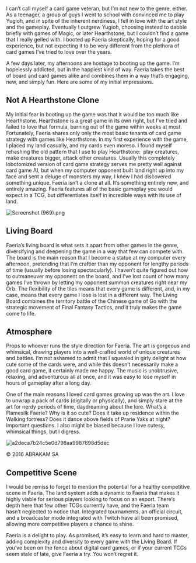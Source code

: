 I can’t call myself a card game veteran, but I’m not new to the genre, either. As a teenager, a group of guys I went to school with convinced me to play Yugioh, and in spite of the inherent nerdiness, I fell in love with the art style and the gameplay. Eventually I outgrew Yugioh, choosing instead to dabble briefly with games of Magic, or later Hearthstone, but I couldn’t find a game that I really gelled with. I booted up Faeria skeptically, hoping for a good experience, but not expecting it to be very different from the plethora of card games I’ve tried to love over the years.

A few days later, my afternoons are hostage to booting up the game. I’m hopelessly addicted, but in the happiest kind of way. Faeria takes the best of board and card games alike and combines them in a way that’s engaging, new, and simply fun. Here are some of my initial impressions.

## Not A Hearthstone Clone

My initial fear in booting up the game was that it would be too much like Hearthstone. Hearthstone is a great game in its own right, but I’ve tried and failed to love that formula, burning out of the game within weeks at most. Fortunately, Faeria shares only only the most basic tenants of card game strategy with games like Hearthstone. In my first experience with the game, I placed my land casually, and my cards even moreso. I found myself rehashing the old pattern that I use to play Hearthstone:  play creatures, make creatures bigger, attack other creatures. Usually this completely lobotomized version of card game strategy serves me pretty well against card game AI, but when my computer opponent built land right up into my face and sent a deluge of monsters my way, I knew I had discovered something unique. Faeria isn’t a clone at all. It’s something entirely new, and entirely amazing. Faeria features all of the basic gameplay you would expect in a TCG, but differentiates itself in incredible ways with its use of land.

![Screenshot (969).png](https://castlesinmyroom.files.wordpress.com/2017/03/screenshot-969.png?w=775)

## Living Board

Faeria’s living board is what sets it apart from other games in the genre, diversifying and deepening the game in a way that few can compete with. The board is the main reason that I become a statue at my computer every afternoon, pretending that I’m craftier than my opponent for lengthy periods of time (usually before losing spectacularly). I haven’t quite figured out how to outmaneuver my opponent on the board, and I’ve lost count of how many games I’ve thrown by letting my opponent summon creatures right near my Orb. The flexibility of the tiles means that every game is different, and, in my case, means that every game I lose is lost in a different way. The Living Board combines the territory battle of the Chinese game of Go with the strategic movement of Final Fantasy Tactics, and it truly makes the game come to life.

## Atmosphere

Props to whoever runs the style direction for Faeria. The art is gorgeous and whimsical, drawing players into a well-crafted world of unique creatures and battles. I’m not ashamed to admit that I squealed in girly delight at how cute some of the cards were, and while this doesn’t necessarily make a good card game, it certainly made me happy. The music is unobtrusive, relaxing, and adventurous all at once, and it was easy to lose myself in hours of gameplay after a long day.

One of the main reasons I loved card games growing up was the art. I love to unwrap a pack of cards (digitally or physically), and simply stare at the art for nerdy periods of time, daydreaming about the lore. What’s a Flamesilk Faerie? Why is it so cute? Does it take up residence within the Walking fortress? Does it dance above fields of Prarie Yaks at night? Important questions. I also might be biased because I love cutesy, whimsical things, but I digress.

![a2deca7b24c5e0d798aa9987698d5dec](https://castlesinmyroom.files.wordpress.com/2017/03/a2deca7b24c5e0d798aa9987698d5dec.jpg?w=775)

© 2016 ABRAKAM SA

## Competitive Scene

I would be remiss to forget to mention the potential for a healthy competitive scene in Faeria. The land system adds a dynamic to Faeria that makes it highly viable for serious players looking to focus on an esport. There’s depth here that few other TCGs currently have, and the Faeria team hasn’t neglected to notice that. Integrated tournaments, an official circuit, and a broadcaster mode integrated with Twitch have all been promised, allowing more competitive players a chance to shine.

Faeria is a delight to play. As promised, it’s easy to learn and hard to master, adding complexity and diversity to every game with the Living Board. If you’ve been on the fence about digital card games, or if your current TCGs seem stale of late, give Faeria a try. You won’t regret it.